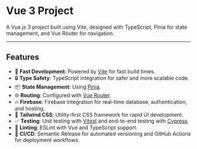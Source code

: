 # Vue 3 Project

A Vue.js 3 project built using Vite, designed with TypeScript, Pinia for state management, and Vue Router for navigation.

---

## **Features**

- 🚀 **Fast Development**: Powered by [Vite](https://vitejs.dev/) for fast build times.
- 🔒 **Type Safety**: TypeScript integration for safer and more scalable code.
- 📦 **State Management**: Using [Pinia](https://pinia.vuejs.org/).
- 🌐 **Routing**: Configured with [Vue Router](https://router.vuejs.org/).
- 🔥 **Firebase**: Firebase integration for real-time database, authentication, and hosting.
- 🎨 **Tailwind CSS**: Utility-first CSS framework for rapid UI development.
- ✅ **Testing**: Unit testing with [Vitest](https://vitest.dev/) and end-to-end testing with [Cypress](https://www.cypress.io/).
- 🎨 **Linting**: ESLint with Vue and TypeScript support.
- 🔄 **CI/CD**: Semantic Release for automated versioning and GitHub Actions for deployment workflows.
